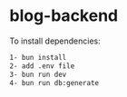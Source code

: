 # blog-backend

To install dependencies:

```bash
1- bun install
2- add .env file
3- bun run dev
4- bun run db:generate
```
